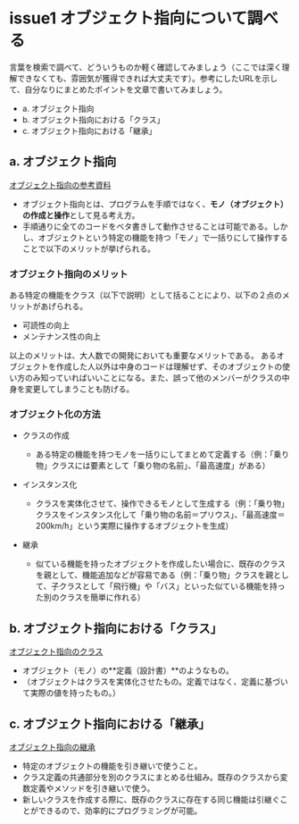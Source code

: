 # issue1 オブジェクト指向について調べる

言葉を検索で調べて、どういうものか軽く確認してみましょう（ここでは深く理解できなくても、雰囲気が獲得できれば大丈夫です）。参考にしたURLを示して、自分なりにまとめたポイントを文章で書いてみましょう。

- a. オブジェクト指向
- b. オブジェクト指向における「クラス」
- c. オブジェクト指向における「継承」

## a. オブジェクト指向

[オブジェクト指向の参考資料](https://eng-entrance.com/what-oop#i-9)

- オブジェクト指向とは、プログラムを手順ではなく、**モノ（オブジェクト）の作成と操作**として見る考え方。
- 手順通りに全てのコードをベタ書きして動作させることは可能である。しかし、オブジェクトという特定の機能を持つ「モノ」で一括りにして操作することで以下のメリットが挙げられる。

### オブジェクト指向のメリット

ある特定の機能をクラス（以下で説明）として括ることにより、以下の２点のメリットがあげられる。

- 可読性の向上
- メンテナンス性の向上

以上のメリットは、大人数での開発においても重要なメリットである。
あるオブジェクトを作成した人以外は中身のコードは理解せず、そのオブジェクトの使い方のみ知っていればいいことになる。また、誤って他のメンバーがクラスの中身を変更してしまうことも防げる。

### オブジェクト化の方法

- クラスの作成
  - ある特定の機能を持つモノを一括りにしてまとめて定義する（例：「乗り物」クラスには要素として「乗り物の名前」、「最高速度」がある）

- インスタンス化
  - クラスを実体化させて、操作できるモノとして生成する（例：「乗り物」クラスをインスタンス化して「乗り物の名前＝プリウス」、「最高速度＝200km/h」という実際に操作するオブジェクトを生成）

- 継承
  - 似ている機能を持ったオブジェクトを作成したい場合に、既存のクラスを親として、機能追加などが容易である（例：「乗り物」クラスを親として、子クラスとして「飛行機」や「バス」といった似ている機能を持った別のクラスを簡単に作れる）


## b. オブジェクト指向における「クラス」

[オブジェクト指向のクラス](https://www.sejuku.net/blog/6017)

- オブジェクト（モノ）の**定義（設計書）**のようなもの。
- （オブジェクトはクラスを実体化させたもの。定義ではなく、定義に基づいて実際の値を持ったもの。）



## c. オブジェクト指向における「継承」

[オブジェクト指向の継承](https://www.sejuku.net/blog/9598)

- 特定のオブジェクトの機能を引き継いで使うこと。
- クラス定義の共通部分を別のクラスにまとめる仕組み。既存のクラスから変数定義やメソッドを引き継いで使う。
- 新しいクラスを作成する際に、既存のクラスに存在する同じ機能は引継ぐことができるので、効率的にプログラミングが可能。